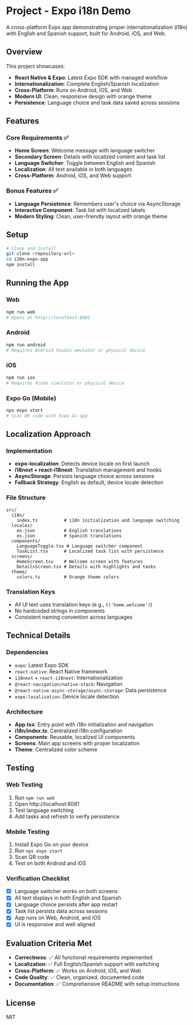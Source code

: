 # Project - Expo i18n Demo

A cross-platform Expo app demonstrating proper internationalization (i18n) with English and Spanish support, built for Android, iOS, and Web.

## Overview

This project showcases:
- **React Native & Expo**: Latest Expo SDK with managed workflow
- **Internationalization**: Complete English/Spanish localization
- **Cross-Platform**: Runs on Android, iOS, and Web
- **Modern UI**: Clean, responsive design with orange theme
- **Persistence**: Language choice and task data saved across sessions

## Features

### Core Requirements ✅
- **Home Screen**: Welcome message with language switcher
- **Secondary Screen**: Details with localized content and task list
- **Language Switcher**: Toggle between English and Spanish
- **Localization**: All text available in both languages
- **Cross-Platform**: Android, iOS, and Web support

### Bonus Features ✅
- **Language Persistence**: Remembers user's choice via AsyncStorage
- **Interactive Component**: Task list with localized labels
- **Modern Styling**: Clean, user-friendly layout with orange theme

## Setup

```bash
# Clone and install
git clone <repository-url>
cd i18n-expo-app
npm install
```

## Running the App

### Web
```bash
npm run web
# Opens at http://localhost:8081
```

### Android
```bash
npm run android
# Requires Android Studio emulator or physical device
```

### iOS
```bash
npm run ios
# Requires Xcode simulator or physical device
```

### Expo Go (Mobile)
```bash
npx expo start
# Scan QR code with Expo Go app
```

## Localization Approach

### Implementation
- **expo-localization**: Detects device locale on first launch
- **i18next + react-i18next**: Translation management and hooks
- **AsyncStorage**: Persists language choice across sessions
- **Fallback Strategy**: English as default, device locale detection

### File Structure
```
src/
  i18n/
    index.ts          # i18n initialization and language switching
  locales/
    en.json           # English translations
    es.json           # Spanish translations
  components/
    LanguageToggle.tsx # Language switcher component
    TaskList.tsx      # Localized task list with persistence
  screens/
    HomeScreen.tsx    # Welcome screen with features
    DetailsScreen.tsx # Details with highlights and tasks
  theme/
    colors.ts         # Orange theme colors
```

### Translation Keys
- All UI text uses translation keys (e.g., `t('home.welcome')`)
- No hardcoded strings in components
- Consistent naming convention across languages

## Technical Details

### Dependencies
- `expo`: Latest Expo SDK
- `react-native`: React Native framework
- `i18next` + `react-i18next`: Internationalization
- `@react-navigation/native-stack`: Navigation
- `@react-native-async-storage/async-storage`: Data persistence
- `expo-localization`: Device locale detection

### Architecture
- **App.tsx**: Entry point with i18n initialization and navigation
- **i18n/index.ts**: Centralized i18n configuration
- **Components**: Reusable, localized UI components
- **Screens**: Main app screens with proper localization
- **Theme**: Centralized color scheme

## Testing

### Web Testing
1. Run `npm run web`
2. Open http://localhost:8081
3. Test language switching
4. Add tasks and refresh to verify persistence

### Mobile Testing
1. Install Expo Go on your device
2. Run `npx expo start`
3. Scan QR code
4. Test on both Android and iOS

### Verification Checklist
- [x] Language switcher works on both screens
- [x] All text displays in both English and Spanish
- [x] Language choice persists after app restart
- [x] Task list persists data across sessions
- [x] App runs on Web, Android, and iOS
- [x] UI is responsive and well-aligned

## Evaluation Criteria Met

- **Correctness**: ✅ All functional requirements implemented
- **Localization**: ✅ Full English/Spanish support with switching
- **Cross-Platform**: ✅ Works on Android, iOS, and Web
- **Code Quality**: ✅ Clean, organized, documented code
- **Documentation**: ✅ Comprehensive README with setup instructions

## License

MIT
